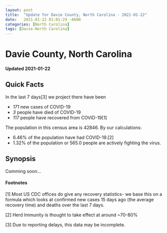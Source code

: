 ```yaml
---
layout: post
title:  "Update for Davie County, North Carolina - 2021-01-22"
date:   2021-01-22 01:01:29 -0600
categories: [North Carolina]
tags: [Davie-North Carolina]
---
```


# Davie County, North Carolina
#### Updated 2021-01-22

## Quick Facts

In the last 7 days[3] we project there have been
- *171* new cases of COVID-19
- *3* people have died of COVID-19
- *117* people have recovered from COVID-19[1]

The population in this census area is 42846. By our calculations:
- 6.46% of the population have had COVID-19.[2]
- 1.32% of the population or 565.0 people are actively fighting the virus.

## Synopsis

Comming soon...


#### Footnotes

[1] Most US CDC offices do give any recovery statistics- we base this on a formula which looks at confirmed new cases
15 days ago (the average recovery time) and deaths over the last 7 days.

[2] Herd Immunity is thought to take effect at around ~70-80%

[3] Due to reporting delays, this data may be incomplete.
 
    